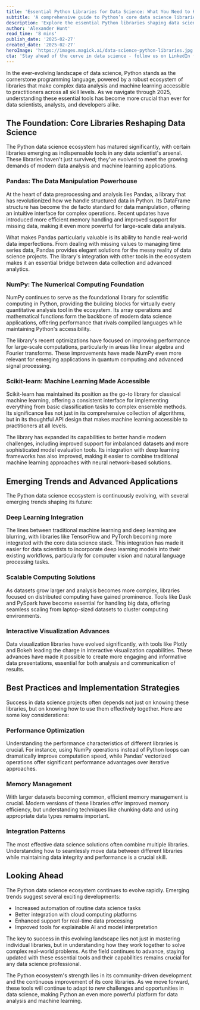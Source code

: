 ```yaml
---
title: 'Essential Python Libraries for Data Science: What You Need to Know'
subtitle: 'A comprehensive guide to Python’s core data science libraries in 2025'
description: 'Explore the essential Python libraries shaping data science in 2025, including Pandas, NumPy, and Scikit-learn. Learn about emerging trends, best practices, and future developments in Python’s data science ecosystem.'
author: 'Alexander Hunt'
read_time: '8 mins'
publish_date: '2025-02-27'
created_date: '2025-02-27'
heroImage: 'https://images.magick.ai/data-science-python-libraries.jpg'
cta: 'Stay ahead of the curve in data science - follow us on LinkedIn for regular updates on Python libraries, best practices, and emerging trends in the field!'
---
```


In the ever-evolving landscape of data science, Python stands as the cornerstone programming language, powered by a robust ecosystem of libraries that make complex data analysis and machine learning accessible to practitioners across all skill levels. As we navigate through 2025, understanding these essential tools has become more crucial than ever for data scientists, analysts, and developers alike.

## The Foundation: Core Libraries Reshaping Data Science

The Python data science ecosystem has matured significantly, with certain libraries emerging as indispensable tools in any data scientist's arsenal. These libraries haven't just survived; they've evolved to meet the growing demands of modern data analysis and machine learning applications.

### Pandas: The Data Manipulation Powerhouse

At the heart of data preprocessing and analysis lies Pandas, a library that has revolutionized how we handle structured data in Python. Its DataFrame structure has become the de facto standard for data manipulation, offering an intuitive interface for complex operations. Recent updates have introduced more efficient memory handling and improved support for missing data, making it even more powerful for large-scale data analysis.

What makes Pandas particularly valuable is its ability to handle real-world data imperfections. From dealing with missing values to managing time series data, Pandas provides elegant solutions for the messy reality of data science projects. The library's integration with other tools in the ecosystem makes it an essential bridge between data collection and advanced analytics.

### NumPy: The Numerical Computing Foundation

NumPy continues to serve as the foundational library for scientific computing in Python, providing the building blocks for virtually every quantitative analysis tool in the ecosystem. Its array operations and mathematical functions form the backbone of modern data science applications, offering performance that rivals compiled languages while maintaining Python's accessibility.

The library's recent optimizations have focused on improving performance for large-scale computations, particularly in areas like linear algebra and Fourier transforms. These improvements have made NumPy even more relevant for emerging applications in quantum computing and advanced signal processing.

### Scikit-learn: Machine Learning Made Accessible

Scikit-learn has maintained its position as the go-to library for classical machine learning, offering a consistent interface for implementing everything from basic classification tasks to complex ensemble methods. Its significance lies not just in its comprehensive collection of algorithms, but in its thoughtful API design that makes machine learning accessible to practitioners at all levels.

The library has expanded its capabilities to better handle modern challenges, including improved support for imbalanced datasets and more sophisticated model evaluation tools. Its integration with deep learning frameworks has also improved, making it easier to combine traditional machine learning approaches with neural network-based solutions.

## Emerging Trends and Advanced Applications

The Python data science ecosystem is continuously evolving, with several emerging trends shaping its future:

### Deep Learning Integration

The lines between traditional machine learning and deep learning are blurring, with libraries like TensorFlow and PyTorch becoming more integrated with the core data science stack. This integration has made it easier for data scientists to incorporate deep learning models into their existing workflows, particularly for computer vision and natural language processing tasks.

### Scalable Computing Solutions

As datasets grow larger and analysis becomes more complex, libraries focused on distributed computing have gained prominence. Tools like Dask and PySpark have become essential for handling big data, offering seamless scaling from laptop-sized datasets to cluster computing environments.

### Interactive Visualization Advances

Data visualization libraries have evolved significantly, with tools like Plotly and Bokeh leading the charge in interactive visualization capabilities. These advances have made it possible to create more engaging and informative data presentations, essential for both analysis and communication of results.

## Best Practices and Implementation Strategies

Success in data science projects often depends not just on knowing these libraries, but on knowing how to use them effectively together. Here are some key considerations:

### Performance Optimization

Understanding the performance characteristics of different libraries is crucial. For instance, using NumPy operations instead of Python loops can dramatically improve computation speed, while Pandas' vectorized operations offer significant performance advantages over iterative approaches.

### Memory Management

With larger datasets becoming common, efficient memory management is crucial. Modern versions of these libraries offer improved memory efficiency, but understanding techniques like chunking data and using appropriate data types remains important.

### Integration Patterns

The most effective data science solutions often combine multiple libraries. Understanding how to seamlessly move data between different libraries while maintaining data integrity and performance is a crucial skill.

## Looking Ahead

The Python data science ecosystem continues to evolve rapidly. Emerging trends suggest several exciting developments:

- Increased automation of routine data science tasks
- Better integration with cloud computing platforms
- Enhanced support for real-time data processing
- Improved tools for explainable AI and model interpretation

The key to success in this evolving landscape lies not just in mastering individual libraries, but in understanding how they work together to solve complex real-world problems. As the field continues to advance, staying updated with these essential tools and their capabilities remains crucial for any data science professional.

The Python ecosystem's strength lies in its community-driven development and the continuous improvement of its core libraries. As we move forward, these tools will continue to adapt to new challenges and opportunities in data science, making Python an even more powerful platform for data analysis and machine learning.